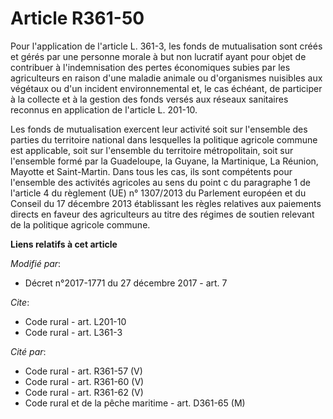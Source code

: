 # Article R361-50

Pour l'application de l'article L. 361-3, les fonds de mutualisation sont créés et gérés par une personne morale à but non
lucratif ayant pour objet de contribuer à l'indemnisation des pertes économiques subies par les agriculteurs en raison d'une
maladie animale ou d'organismes nuisibles aux végétaux ou d'un incident environnemental et, le cas échéant, de participer à
la collecte et à la gestion des fonds versés aux réseaux sanitaires reconnus en application de l'article L. 201-10.

Les fonds de mutualisation exercent leur activité soit sur l'ensemble des parties du territoire national dans lesquelles la
politique agricole commune est applicable, soit sur l'ensemble du territoire métropolitain, soit sur l'ensemble formé par la
Guadeloupe, la Guyane, la Martinique, La Réunion, Mayotte et Saint-Martin. Dans tous les cas, ils sont compétents pour
l'ensemble des activités agricoles au sens du point c du paragraphe 1 de l'article 4 du règlement (UE) n° 1307/2013 du
Parlement européen et du Conseil du 17 décembre 2013 établissant les règles relatives aux paiements directs en faveur des
agriculteurs au titre des régimes de soutien relevant de la politique agricole commune.

**Liens relatifs à cet article**

_Modifié par_:

  - Décret n°2017-1771 du 27 décembre 2017 - art. 7

_Cite_:

  - Code rural - art. L201-10
  - Code rural - art. L361-3

_Cité par_:

  - Code rural - art. R361-57 (V)
  - Code rural - art. R361-60 (V)
  - Code rural - art. R361-62 (V)
  - Code rural et de la pêche maritime - art. D361-65 (M)
